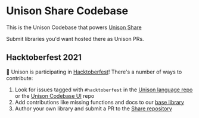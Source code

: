 # Unison Share Codebase

This is the Unison Codebase that powers [Unison Share](https://share.unison-lang.org)

Submit libraries you'd want hosted there as Unison PRs.

## Hacktoberfest 2021

🎃 Unison is participating in [Hacktoberfest](https://hacktoberfest.digitalocean.com/)! There's a number of ways to contribute:
1. Look for issues tagged with `#hacktoberfest` in the [Unison language repo](https://github.com/unisonweb/unison/issues?q=is%3Aissue+is%3Aopen+label%3AHacktoberfest) or the [Unison Codebase UI](https://github.com/unisonweb/codebase-ui/issues?q=is%3Aissue+is%3Aopen+label%3AHacktoberfest) repo
2. Add contributions like missing functions and docs to our [base library](https://github.com/unisonweb/base/issues?q=is%3Aissue+is%3Aopen+label%3AHacktoberfest)
3. Author your own library and submit a PR to the [Share repository](https://github.com/unisonweb/share/)
